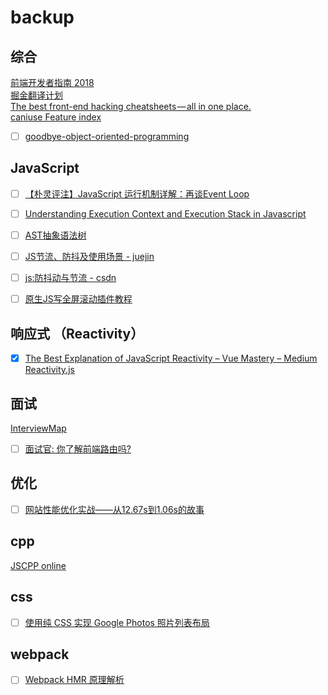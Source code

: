 # backup

## 综合

  [前端开发者指南 2018](https://leviding.gitbooks.io/front-end-handbook-2018/content/)  
  [掘金翻译计划](https://github.com/xitu/gold-miner)  
  [The best front-end hacking cheatsheets — all in one place.](https://medium.freecodecamp.org/modern-frontend-hacking-cheatsheets-df9c2566c72a)  
  [caniuse Feature index](https://caniuse.com/#index)
  - [ ] [goodbye-object-oriented-programming](https://medium.com/@cscalfani/goodbye-object-oriented-programming-a59cda4c0e53)

## JavaScript

  - [ ] [【朴灵评注】JavaScript 运行机制详解：再谈Event Loop](https://blog.csdn.net/lin_credible/article/details/40143961)
  - [ ] [Understanding Execution Context and Execution Stack in Javascript](https://blog.bitsrc.io/understanding-execution-context-and-execution-stack-in-javascript-1c9ea8642dd0)  
  - [ ] [AST抽象语法树](https://segmentfault.com/a/1190000016231512)
  - [ ] [JS节流、防抖及使用场景 - juejin](https://juejin.im/post/5b8de829f265da43623c4261)
  - [ ] [js:防抖动与节流 - csdn](https://blog.csdn.net/crystal6918/article/details/62236730)
  - [ ] [原生JS写全屏滚动插件教程](http://www.codeasily.net/course/plugin_course/)


## 响应式 （Reactivity）
  
  - [x] [The Best Explanation of JavaScript Reactivity – Vue Mastery – Medium](https://medium.com/vue-mastery/the-best-explanation-of-javascript-reactivity-fea6112dd80d)  
  [Reactivity.js](./Reactivity.js)

## 面试
  
  [InterviewMap](https://yuchengkai.cn/docs/zh/)  
  - [ ] [面试官: 你了解前端路由吗?](https://juejin.im/post/5ac61da66fb9a028c71eae1b)

## 优化

  - [ ] [网站性能优化实战——从12.67s到1.06s的故事](https://juejin.im/post/5b0b7d74518825158e173a0c?utm_source=gold_browser_extension)

## cpp

  [JSCPP online](https://felixhao28.github.io/JSCPP/)

## css

  - [ ] [使用纯 CSS 实现 Google Photos 照片列表布局](https://github.com/xieranmaya/blog/issues/4)

## webpack

  - [ ] [Webpack HMR 原理解析](https://zhuanlan.zhihu.com/p/30669007)